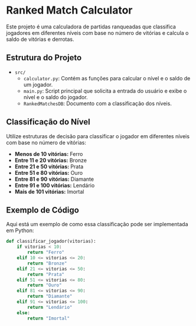# Ranked Match Calculator

Este projeto é uma calculadora de partidas ranqueadas que classifica jogadores em diferentes níveis com base no número de vitórias e calcula o saldo de vitórias e derrotas.

## Estrutura do Projeto

- `src/`
  - `calculator.py`: Contém as funções para calcular o nível e o saldo de um jogador.
  - `main.py`: Script principal que solicita a entrada do usuário e exibe o nível e o saldo do jogador.
  - `RankedMatchesDB`: Documento com a classificação dos níveis.

## Classificação do Nível

Utilize estruturas de decisão para classificar o jogador em diferentes níveis com base no número de vitórias:

- **Menos de 10 vitórias:** Ferro
- **Entre 11 e 20 vitórias:** Bronze
- **Entre 21 e 50 vitórias:** Prata
- **Entre 51 e 80 vitórias:** Ouro
- **Entre 81 e 90 vitórias:** Diamante
- **Entre 91 e 100 vitórias:** Lendário
- **Mais de 101 vitórias:** Imortal

## Exemplo de Código

Aqui está um exemplo de como essa classificação pode ser implementada em Python:

```python
def classificar_jogador(vitorias):
    if vitorias < 10:
        return "Ferro"
    elif 10 <= vitorias <= 20:
        return "Bronze"
    elif 21 <= vitorias <= 50:
        return "Prata"
    elif 51 <= vitorias <= 80:
        return "Ouro"
    elif 81 <= vitorias <= 90:
        return "Diamante"
    elif 91 <= vitorias <= 100:
        return "Lendário"
    else:
        return "Imortal"

